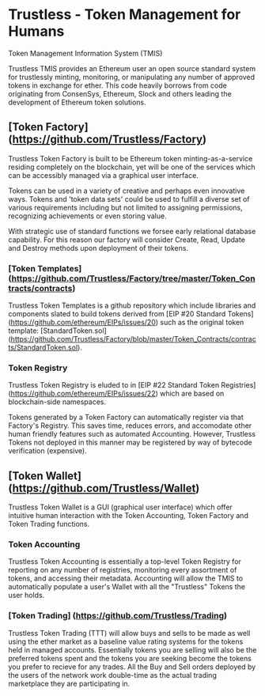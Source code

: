# Trustless - Token Management for Humans

Token Management Information System (TMIS)

Trustless TMIS provides an Ethereum user an open source standard system for trustlessly minting, monitoring, or manipulating any number of approved tokens in exchange for ether. This code heavily borrows from code originating from ConsenSys, Ethereum, Slock and others leading the development of Ethereum token solutions.

## [Token Factory] (https://github.com/Trustless/Factory)

Trustless Token Factory is built to be Ethereum token minting-as-a-service residing completely on the blockchain, yet will be one of the services which can be accessibly managed via a graphical user interface. 

Tokens can be used in a variety of creative and perhaps even innovative ways. Tokens and 'token data sets' could be used to fulfill a diverse set of various requirements including but not limited to assigning permissions, recognizing achievements or even storing value. 

With strategic use of standard functions we forsee early relational database capability. For this reason our factory will consider Create, Read, Update and Destroy methods upon deployment of their tokens.  

### [Token Templates] (https://github.com/Trustless/Factory/tree/master/Token_Contracts/contracts)

Trustless Token Templates is a github repository which include libraries and components slated to build tokens derived from [EIP #20 Standard Tokens] (https://github.com/ethereum/EIPs/issues/20) such as the original token template: [StandardToken.sol] (https://github.com/Trustless/Factory/blob/master/Token_Contracts/contracts/StandardToken.sol).

### Token Registry

Trustless Token Registry is eluded to in [EIP #22 Standard Token Registries] (https://github.com/ethereum/EIPs/issues/22) which are based on blockchain-side namespaces. 

Tokens generated by a Token Factory can automatically register via that Factory's Registry. This saves time, reduces errors, and accomodate other human friendly features such as automated Accounting. However, Trustless Tokens not deployed in this manner may be registered by way of bytecode verification (expensive).

## [Token Wallet] (https://github.com/Trustless/Wallet)

Trustless Token Wallet is a GUI (graphical user interface) which offer intuitive human interaction with the Token Accounting, Token Factory and Token Trading functions.

### Token Accounting

Trustless Token Accounting is essentially a top-level Token Registry for reporting on any number of registries, monitoring every assortment of tokens, and accessing their metadata. Accounting will allow the TMIS to automatically populate a user's Wallet with all the "Trustless" Tokens the user holds.

### [Token Trading] (https://github.com/Trustless/Trading)

Trustless Token Trading (TTT) will allow buys and sells to be made as well using the ether market as a baseline value rating systems for the tokens held in managed accounts. Essentially tokens you are selling will also be the preferred tokens spent and the tokens you are seeking become the tokens you prefer to recieve for any trades. All the Buy and Sell orders deployed by the users of the network work double-time as the actual trading marketplace they are participating in.
